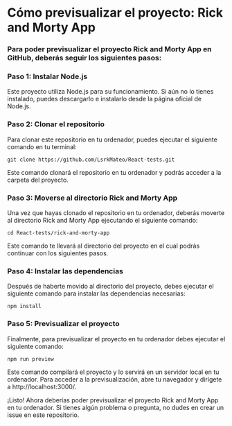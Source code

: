 # Cómo previsualizar el proyecto: Rick and Morty App 
### Para poder previsualizar el proyecto Rick and Morty App en GitHub, deberás seguir los siguientes pasos:

### Paso 1: Instalar Node.js
Este proyecto utiliza Node.js para su funcionamiento. Si aún no lo tienes instalado, puedes descargarlo e instalarlo desde la página oficial de Node.js.

### Paso 2: Clonar el repositorio
Para clonar este repositorio en tu ordenador, puedes ejecutar el siguiente comando en tu terminal:
```
git clone https://github.com/LsrkMateo/React-tests.git
```
Este comando clonará el repositorio en tu ordenador y podrás acceder a la carpeta del proyecto.

### Paso 3: Moverse al directorio Rick and Morty App
Una vez que hayas clonado el repositorio en tu ordenador, deberás moverte al directorio Rick and Morty App ejecutando el siguiente comando:
```
cd React-tests/rick-and-morty-app
```
Este comando te llevará al directorio del proyecto en el cual podrás continuar con los siguientes pasos.

### Paso 4: Instalar las dependencias
Después de haberte movido al directorio del proyecto, debes ejecutar el siguiente comando para instalar las dependencias necesarias:
```
npm install
```
### Paso 5: Previsualizar el proyecto
Finalmente, para previsualizar el proyecto en tu ordenador debes ejecutar el siguiente comando:
```
npm run preview
```
Este comando compilará el proyecto y lo servirá en un servidor local en tu ordenador. Para acceder a la previsualización, abre tu navegador y dirígete a http://localhost:3000/.

¡Listo! Ahora deberías poder previsualizar el proyecto Rick and Morty App en tu ordenador. Si tienes algún problema o pregunta, no dudes en crear un issue en este repositorio.
